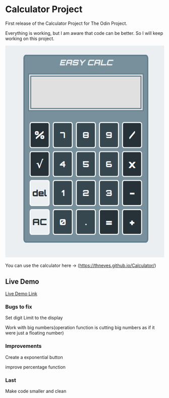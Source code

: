# Calculator Project

First release of the Calculator Project for The Odin Project.

Everything is working, but I am aware that code can be better. So I will keep working on this project.

![screenshot](/images/screenshot.png)

You can use the calculator here -> (https://thneves.github.io/Calculator/)

## Live Demo

[Live Demo Link](https://thneves.github.io/Calculator/)

### Bugs to fix

Set digit Limit to the display

Work with big numbers(operation function is cutting big numbers as if it were just a floating number)

### Improvements

Create a exponential button

improve percentage function

### Last

Make code smaller and clean
